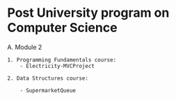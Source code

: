 # Post University program on Computer Science

A. Module 2 

    1. Programming Fundamentals course:
        - Electricity-MVCProject
    
    2. Data Structures course:

        - SupermarketQueue
